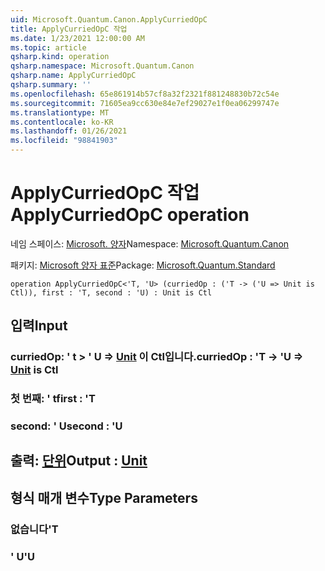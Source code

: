 ```yaml
---
uid: Microsoft.Quantum.Canon.ApplyCurriedOpC
title: ApplyCurriedOpC 작업
ms.date: 1/23/2021 12:00:00 AM
ms.topic: article
qsharp.kind: operation
qsharp.namespace: Microsoft.Quantum.Canon
qsharp.name: ApplyCurriedOpC
qsharp.summary: ''
ms.openlocfilehash: 65e861914b57cf8a32f2321f881248830b72c54e
ms.sourcegitcommit: 71605ea9cc630e84e7ef29027e1f0ea06299747e
ms.translationtype: MT
ms.contentlocale: ko-KR
ms.lasthandoff: 01/26/2021
ms.locfileid: "98841903"
---
```

# <a name="applycurriedopc-operation"></a><span data-ttu-id="54ee0-102">ApplyCurriedOpC 작업</span><span class="sxs-lookup"><span data-stu-id="54ee0-102">ApplyCurriedOpC operation</span></span>

<span data-ttu-id="54ee0-103">네임 스페이스: [Microsoft. 양자](xref:Microsoft.Quantum.Canon)</span><span class="sxs-lookup"><span data-stu-id="54ee0-103">Namespace: [Microsoft.Quantum.Canon](xref:Microsoft.Quantum.Canon)</span></span>

<span data-ttu-id="54ee0-104">패키지: [Microsoft 양자 표준](https://nuget.org/packages/Microsoft.Quantum.Standard)</span><span class="sxs-lookup"><span data-stu-id="54ee0-104">Package: [Microsoft.Quantum.Standard](https://nuget.org/packages/Microsoft.Quantum.Standard)</span></span>




```qsharp
operation ApplyCurriedOpC<'T, 'U> (curriedOp : ('T -> ('U => Unit is Ctl)), first : 'T, second : 'U) : Unit is Ctl
```


## <a name="input"></a><span data-ttu-id="54ee0-105">입력</span><span class="sxs-lookup"><span data-stu-id="54ee0-105">Input</span></span>

### <a name="curriedop--t---u--unit--is-ctl"></a><span data-ttu-id="54ee0-106">curriedOp: ' t > ' U => [Unit](xref:microsoft.quantum.lang-ref.unit)  이 Ctl입니다.</span><span class="sxs-lookup"><span data-stu-id="54ee0-106">curriedOp : 'T -> 'U => [Unit](xref:microsoft.quantum.lang-ref.unit)  is Ctl</span></span>




### <a name="first--t"></a><span data-ttu-id="54ee0-107">첫 번째: ' t</span><span class="sxs-lookup"><span data-stu-id="54ee0-107">first : 'T</span></span>




### <a name="second--u"></a><span data-ttu-id="54ee0-108">second: ' U</span><span class="sxs-lookup"><span data-stu-id="54ee0-108">second : 'U</span></span>





## <a name="output--unit"></a><span data-ttu-id="54ee0-109">출력: [단위](xref:microsoft.quantum.lang-ref.unit)</span><span class="sxs-lookup"><span data-stu-id="54ee0-109">Output : [Unit](xref:microsoft.quantum.lang-ref.unit)</span></span>



## <a name="type-parameters"></a><span data-ttu-id="54ee0-110">형식 매개 변수</span><span class="sxs-lookup"><span data-stu-id="54ee0-110">Type Parameters</span></span>

### <a name="t"></a><span data-ttu-id="54ee0-111">없습니다</span><span class="sxs-lookup"><span data-stu-id="54ee0-111">'T</span></span>


### <a name="u"></a><span data-ttu-id="54ee0-112">' U</span><span class="sxs-lookup"><span data-stu-id="54ee0-112">'U</span></span>

